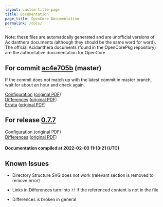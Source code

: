 ```yaml
---
layout: custom-title-page
title: Documentation
page_title: OpenCore Documentation
permalink: /docs/
---
```

Note: these files are automatically generated and are unofficial versions of Acidanthera documents (although they should be the same word for word). The official Acidanthera documents (found in the OpenCorePkg repository) are the authoritative documentation for OpenCore.

## For commit [ac4e705b](https://github.com/acidanthera/OpenCorePkg/tree/ac4e705bf5c11386f711afba021e1af04480d74c) (master)

If the commit does not match up with the latest commit in master branch, wait for about an hour and check again.

[Configuration](latest/Configuration.html) ([original PDF](https://github.com/acidanthera/OpenCorePkg/blob/ac4e705bf5c11386f711afba021e1af04480d74c/Docs/Configuration.pdf))
<br>
[Differences](latest/Differences.html) ([original PDF](https://github.com/acidanthera/OpenCorePkg/blob/ac4e705bf5c11386f711afba021e1af04480d74c/Docs/Differences/Differences.pdf))
<br>
[Errata](latest/Errata.html) ([original PDF](https://github.com/acidanthera/OpenCorePkg/blob/ac4e705bf5c11386f711afba021e1af04480d74c/Docs/Errata/Errata.pdf))

## For release [0.7.7](https://github.com/acidanthera/OpenCorePkg/tree/0.7.7)

[Configuration](release/Configuration.html) ([original PDF](https://github.com/acidanthera/OpenCorePkg/blob/0.7.7/Docs/Configuration.pdf))
<br>
[Differences](release/Differences.html) ([original PDF](https://github.com/acidanthera/OpenCorePkg/blob/0.7.7/Docs/Differences/Differences.pdf))

#### Documentation compiled at 2022-02-03 11:13:21 (UTC)

## Known Issues

* Directory Structure SVG does not work (relevant section is removed to remove error)

* Links in Differences turn into `??` if the referenced content is not in the file

* Differences is broken in general
